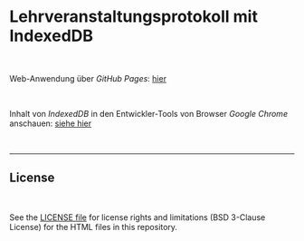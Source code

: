 # Lehrveranstaltungsprotokoll mit IndexedDB #

<br>

Web-Anwendung über *GitHub Pages*: [hier](https://mdecker-mobilecomputing.github.io/HTML_IndexedDB_Lehrveranstaltungsprotokoll/)

<br>

Inhalt von *IndexedDB*  in den Entwickler-Tools von Browser *Google Chrome* anschauen:
[siehe hier](https://developer.chrome.com/docs/devtools/storage/indexeddb?hl=de)

<br>

----

## License ##

<br>

See the [LICENSE file](LICENSE.md) for license rights and limitations (BSD 3-Clause License)
for the HTML files in this repository.

<br>